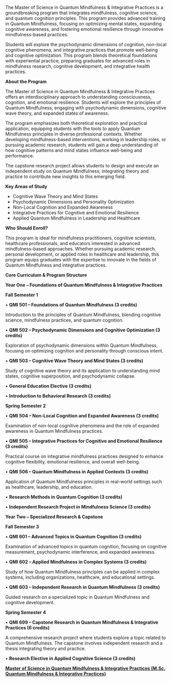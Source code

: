 The Master of Science in Quantum Mindfulness & Integrative Practices is a groundbreaking program that integrates mindfulness, cognitive science, and quantum cognition principles. This program provides advanced training in Quantum Mindfulness, focusing on optimizing mental states, expanding cognitive awareness, and fostering emotional resilience through innovative mindfulness-based practices.

Students will explore the psychodynamic dimensions of cognition, non-local cognitive phenomena, and integrative practices that promote well-being and cognitive optimization. This program blends theoretical foundations with experiential practice, preparing graduates for advanced roles in mindfulness research, cognitive development, and integrative health practices.

**About the Program**

The Master of Science in Quantum Mindfulness & Integrative Practices offers an interdisciplinary approach to understanding consciousness, cognition, and emotional resilience. Students will explore the principles of Quantum Mindfulness, engaging with psychodynamic dimensions, cognitive wave theory, and expanded states of awareness.

The program emphasizes both theoretical exploration and practical application, equipping students with the tools to apply Quantum Mindfulness principles in diverse professional contexts. Whether developing mindfulness-based interventions, working in leadership roles, or pursuing academic research, students will gain a deep understanding of how cognitive patterns and mind states influence well-being and performance.

The capstone research project allows students to design and execute an independent study on Quantum Mindfulness, integrating theory and practice to contribute new insights to this emerging field.

**Key Areas of Study**

- Cognitive Wave Theory and Mind States
- Psychodynamic Dimensions and Personality Optimization
- Non-Local Cognition and Expanded Awareness
- Integrative Practices for Cognitive and Emotional Resilience
- Applied Quantum Mindfulness in Leadership and Healthcare

**Who Should Enroll?**

This program is ideal for mindfulness practitioners, cognitive scientists, healthcare professionals, and educators interested in advanced mindfulness-based approaches. Whether pursuing academic research, personal development, or applied roles in healthcare and leadership, this program equips graduates with the expertise to innovate in the fields of Quantum Mindfulness and integrative practices.

**Core Curriculum & Program Structure**

**Year One – Foundations of Quantum Mindfulness & Integrative Practices**

**Fall Semester 1**

•	**QMI 501 – Foundations of Quantum Mindfulness (3 credits)**

Introduction to the principles of Quantum Mindfulness, blending cognitive science, mindfulness practices, and quantum cognition.

•	**QMI 502 – Psychodynamic Dimensions and Cognitive Optimization (3 credits)**

Exploration of psychodynamic dimensions within Quantum Mindfulness, focusing on optimizing cognition and personality through conscious intent.

•	**QMI 503 – Cognitive Wave Theory and Mind States (3 credits)**

Study of cognitive wave theory and its application to understanding mind states, cognitive superposition, and psychodynamic collapse.

•	**General Education Elective (3 credits)**

•	**Introduction to Behavioral Research (3 credits)**

**Spring Semester 2**

•	**QMI 504 – Non-Local Cognition and Expanded Awareness (3 credits)**

Examination of non-local cognitive phenomena and the role of expanded awareness in Quantum Mindfulness practices.

•	**QMI 505 – Integrative Practices for Cognitive and Emotional Resilience (3 credits)**

Practical course on integrative mindfulness practices designed to enhance cognitive flexibility, emotional resilience, and overall well-being.

•	**QMI 506 – Quantum Mindfulness in Applied Contexts (3 credits)**

Application of Quantum Mindfulness principles in real-world settings such as healthcare, leadership, and education.

•	**Research Methods in Quantum Cognition (3 credits)**

•	**Independent Research Project in Mindfulness Science (3 credits)**

**Year Two – Specialized Research & Capstone**

**Fall Semester 3**

•	**QMI 601 – Advanced Topics in Quantum Cognition (3 credits)**

Examination of advanced topics in quantum cognition, focusing on cognitive measurement, psychodynamic interference, and expanded awareness.

•	**QMI 602 – Applied Mindfulness in Complex Systems (3 credits)**

Study of how Quantum Mindfulness principles can be applied in complex systems, including organizations, healthcare, and educational settings.

•	**QMI 603 – Independent Research in Quantum Mindfulness (3 credits)**

Guided research on a specialized topic in Quantum Mindfulness and cognitive development.

**Spring Semester 4**

•	**QMI 699 – Capstone Research in Quantum Mindfulness & Integrative Practices (6 credits)**

A comprehensive research project where students explore a topic related to Quantum Mindfulness. The capstone involves independent research and a thesis integrating theory and practice.

•	**Research Elective in Applied Cognitive Science (3 credits)**

[**Master of Science in Quantum Mindfulness & Integrative Practices (M.Sc. Quantum Mindfulness & Integrative Practices)**](https://www.notion.so/Master-of-Science-in-Quantum-Mindfulness-Integrative-Practices-M-Sc-Quantum-Mindfulness-Integr-1952c2ffeee280f4a3fdebd77b3989de?pvs=21)